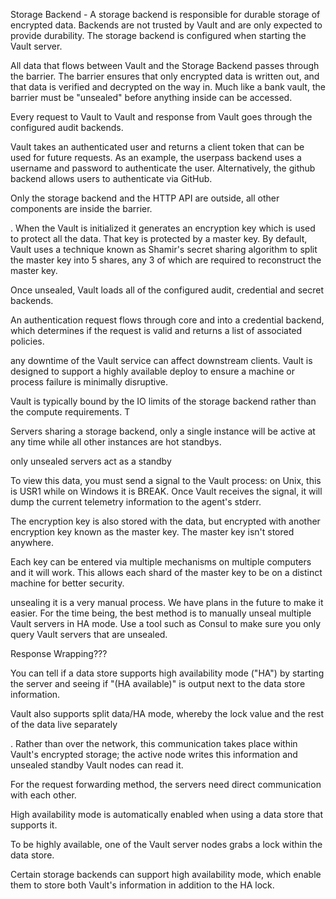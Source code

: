 Storage Backend - A storage backend is responsible for durable storage of encrypted data. Backends are not trusted by Vault and are only expected to provide durability. The storage backend is configured when starting the Vault server.

All data that flows between Vault and the Storage Backend passes through the barrier. The barrier ensures that only encrypted data is written out, and that data is verified and decrypted on the way in. Much like a bank vault, the barrier must be "unsealed" before anything inside can be accessed.

Every request to Vault to Vault and response from Vault goes through the configured audit backends.

Vault takes an authenticated user and returns a client token that can be used for future requests. As an example, the userpass backend uses a username and password to authenticate the user. Alternatively, the github backend allows users to authenticate via GitHub.

Only the storage backend and the HTTP API are outside, all other components are inside the barrier.

. When the Vault is initialized it generates an encryption key which is used to protect all the data. That key is protected by a master key. By default, Vault uses a technique known as Shamir's secret sharing algorithm to split the master key into 5 shares, any 3 of which are required to reconstruct the master key.

Once unsealed, Vault loads all of the configured audit, credential and secret backends.

An authentication request flows through core and into a credential backend, which determines if the request is valid and returns a list of associated policies.

any downtime of the Vault service can affect downstream clients. Vault is designed to support a highly available deploy to ensure a machine or process failure is minimally disruptive.

Vault is typically bound by the IO limits of the storage backend rather than the compute requirements. T

Servers sharing a storage backend, only a single instance will be active at any time while all other instances are hot standbys.

only unsealed servers act as a standby

To view this data, you must send a signal to the Vault process: on Unix, this is USR1 while on Windows it is BREAK. Once Vault receives the signal, it will dump the current telemetry information to the agent's stderr.

The encryption key is also stored with the data, but encrypted with another encryption key known as the master key. The master key isn't stored anywhere.

Each key can be entered via multiple mechanisms on multiple computers and it will work. This allows each shard of the master key to be on a distinct machine for better security.

unsealing it is a very manual process. We have plans in the future to make it easier. For the time being, the best method is to manually unseal multiple Vault servers in HA mode. Use a tool such as Consul to make sure you only query Vault servers that are unsealed.

Response Wrapping???

You can tell if a data store supports high availability mode ("HA") by starting the server and seeing if "(HA available)" is output next to the data store information.

Vault also supports split data/HA mode, whereby the lock value and the rest of the data live separately

. Rather than over the network, this communication takes place within Vault's encrypted storage; the active node writes this information and unsealed standby Vault nodes can read it.

For the request forwarding method, the servers need direct communication with each other.

High availability mode is automatically enabled when using a data store that supports it.

To be highly available, one of the Vault server nodes grabs a lock within the data store.

Certain storage backends can support high availability mode, which enable them to store both Vault's information in addition to the HA lock.
